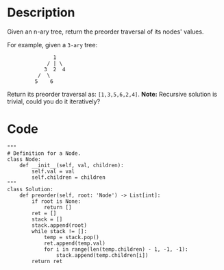 # Description
Given an n-ary tree, return the preorder traversal of its nodes' values.

For example, given a `3-ary` tree:

```
               1
             / | \
            3  2  4
          /  \
         5    6
```
Return its preorder traversal as: `[1,3,5,6,2,4]`.
**Note:**
Recursive solution is trivial, could you do it iteratively?

# Code
```python3
"""
# Definition for a Node.
class Node:
    def __init__(self, val, children):
        self.val = val
        self.children = children
"""
class Solution:
    def preorder(self, root: 'Node') -> List[int]:
        if root is None:
            return []
        ret = []
        stack = []
        stack.append(root)
        while stack != []:
            temp = stack.pop()
            ret.append(temp.val)
            for i in range(len(temp.children) - 1, -1, -1):
                stack.append(temp.children[i])
        return ret
```
